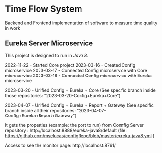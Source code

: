 # Time Flow System 
Backend and Frontend implementation of software to measure time quality in work

## Eureka Server Microservice
This project is designed to run in *Java 8*.

2022-11-22 - Started Core project
2023-03-16 - Created Config microservice
2023-03-17 - Connected Config microservice with Core microservice
2023-03-18 - Connected Config microservice with Eureka microservice

2023-03-20 - Unified Config + Eureka + Core  (See specific branch inside those repositories: "2023-03-20-Config+Eureka+Core")

2023-04-07 - Unified Config + Eureka + Report + Gateway (See specific branch inside all their repositories: "2023-04-07-Config+Eureka+Report+Gateway")


It gets the properties (example: the port to run) from Connfig Server repository
:
http://localhost:8888/eureka-java8/default
(file: https://github.com/mselucas/configRepo/blob/master/eureka-java8.yml )

Access to see the monitor page:
http://localhost:8761/

